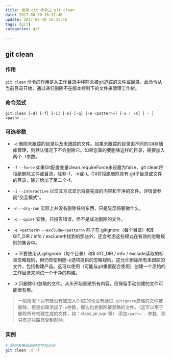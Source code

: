 ```yaml
---
title: 常用 git 命令之 git clean
date: 2017-08-30 16:31:46
update: 2017-08-30 16:31:46
tags: [git]
categories: git

---
```


## git clean

### 作用
`git clean` 命令的作用是从工作目录中移除未被git追踪的文件或目录。此命令从当前目录开始，通过递归删除不在版本控制下的文件来清理工作树。

### 命令范式
```shell
git clean [-d] [-f] [-i] [-n] [-q] [-e <pattern>] [-x | -X] [ - ] <path> ...
```
### 可选参数

* `-d`
删除未跟踪的目录以及未跟踪的文件。如果未跟踪的目录由不同的Git存储库管理，则默认情况下不会删除它。如果您真的要删除这样的目录，需要加入两个`-f`参数。

* `-f`
  `--force`
如果Git配置变量clean.requireForce未设置为false，git clean将拒绝删除文件或目录，除非-f，-n或-i。Git将拒绝删除具有.git子目录或文件的目录，除非给出了第二个-f。

* `-i`
  `--interactive`
以交互方式显示将要完成的内容和干净的文件。详情请参阅“交互模式”。

* `-n`
  `--dry-run`
实际上并没有删除任何东西，只是显示将要做什么。

* `-q`
  `--quiet`
安静，只报告错误，但不是成功删除的文件。

* `-e <pattern>`
  `--exclude=<pattern>`
除了在.gitignore（每个目录）和$ GIT_DIR / info / exclude中找到的那些外，还会考虑这些模式在有效的忽略规则的集合中。

* `-x`
不要使用从.gitignore（每个目录）和$ GIT_DIR / info / exclude读取的标准忽略规则，但仍然使用随-e选项提供的忽略规则。这允许删除所有未跟踪的文件，包括构建产品。这可以使用（可能与git重置配合使用）创建一个原始的工作目录来测试一个干净的构建。

* `-X`
只删除Git忽略的文件。从头开始重建所有内容，但保留手动创建的文件可能很有用。

> 一般情况下只有既没有被加入Git库的也没有通过`.gitignore`忽略的文件被删除，但是如果添加了`-x`参数，那么也会删除被忽略的文件。（这可以用于删除所有构建生成的文件，如：class,jar,war 等）.添加`<path>...`参数，则只有这些路径受到影响。

### 实例

```bash
# 删除未被追踪的文件和目录
git clean -d -f
```

